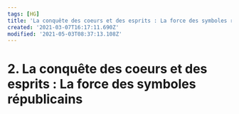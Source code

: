 ```yaml
---
tags: [HG]
title: 'La conquête des coeurs et des esprits : La force des symboles républicains'
created: '2021-03-07T16:17:11.690Z'
modified: '2021-05-03T08:37:13.108Z'
---
```


# 2. La conquête des coeurs et des esprits : La force des symboles républicains




